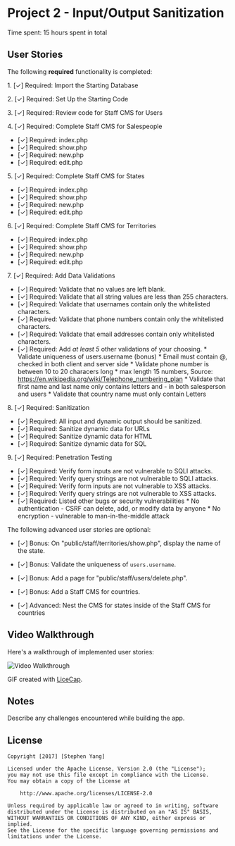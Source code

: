 # Project 2 - Input/Output Sanitization

Time spent: 15 hours spent in total

## User Stories

The following **required** functionality is completed:

1\. [&#10003;]  Required: Import the Starting Database

2\. [&#10003;]  Required: Set Up the Starting Code

3\. [&#10003;]  Required: Review code for Staff CMS for Users

4\. [&#10003;]  Required: Complete Staff CMS for Salespeople
  * [&#10003;]  Required: index.php
  * [&#10003;]  Required: show.php
  * [&#10003;]  Required: new.php
  * [&#10003;]  Required: edit.php

5\. [&#10003;]  Required: Complete Staff CMS for States
  * [&#10003;]  Required: index.php
  * [&#10003;]  Required: show.php
  * [&#10003;]  Required: new.php
  * [&#10003;]  Required: edit.php

6\. [&#10003;]  Required: Complete Staff CMS for Territories
  * [&#10003;]  Required: index.php
  * [&#10003;]  Required: show.php
  * [&#10003;]  Required: new.php
  * [&#10003;]  Required: edit.php

7\. [&#10003;]  Required: Add Data Validations
  * [&#10003;]  Required: Validate that no values are left blank.
  * [&#10003;]  Required: Validate that all string values are less than 255 characters.
  * [&#10003;]  Required: Validate that usernames contain only the whitelisted characters.
  * [&#10003;]  Required: Validate that phone numbers contain only the whitelisted characters.
  * [&#10003;]  Required: Validate that email addresses contain only whitelisted characters.
  * [&#10003;]  Required: Add *at least 5* other validations of your choosing.
                * Validate uniqueness of users.username (bonus)
                * Email must contain @, checked in both client and server side
                * Validate phone number is between 10 to 20 characers long
                  * max length 15 numbers, Source: https://en.wikipedia.org/wiki/Telephone_numbering_plan 
                * Validate that first name and last name only contains letters and - in both salesperson and users
                * Validate that country name must only contain Letters 


8\. [&#10003;]  Required: Sanitization
  * [&#10003;]  Required: All input and dynamic output should be sanitized.
  * [&#10003;]  Required: Sanitize dynamic data for URLs
  * [&#10003;]  Required: Sanitize dynamic data for HTML
  * [&#10003;]  Required: Sanitize dynamic data for SQL

9\. [&#10003;]  Required: Penetration Testing
  * [&#10003;]  Required: Verify form inputs are not vulnerable to SQLI attacks.
  * [&#10003;]  Required: Verify query strings are not vulnerable to SQLI attacks.
  * [&#10003;]  Required: Verify form inputs are not vulnerable to XSS attacks.
  * [&#10003;]  Required: Verify query strings are not vulnerable to XSS attacks.
  * [&#10003;]  Required: Listed other bugs or security vulnerabilities
                * No authentication - CSRF can delete, add, or modify data by anyone
                * No encryption - vulnerable to man-in-the-middle attack


The following advanced user stories are optional:

- [&#10003;]  Bonus: On "public/staff/territories/show.php", display the name of the state.

- [&#10003;]  Bonus: Validate the uniqueness of `users.username`.

- [&#10003;]  Bonus: Add a page for "public/staff/users/delete.php".

- [&#10003;]  Bonus: Add a Staff CMS for countries.

- [&#10003;]  Advanced: Nest the CMS for states inside of the Staff CMS for countries


## Video Walkthrough

Here's a walkthrough of implemented user stories:

<img src='http://i.imgur.com/w8CzFIO.gifv' title='Video Walkthrough' width='' alt='Video Walkthrough' />

GIF created with [LiceCap](http://www.cockos.com/licecap/).

## Notes

Describe any challenges encountered while building the app.

## License

    Copyright [2017] [Stephen Yang]

    Licensed under the Apache License, Version 2.0 (the "License");
    you may not use this file except in compliance with the License.
    You may obtain a copy of the License at

        http://www.apache.org/licenses/LICENSE-2.0

    Unless required by applicable law or agreed to in writing, software
    distributed under the License is distributed on an "AS IS" BASIS,
    WITHOUT WARRANTIES OR CONDITIONS OF ANY KIND, either express or implied.
    See the License for the specific language governing permissions and
    limitations under the License.